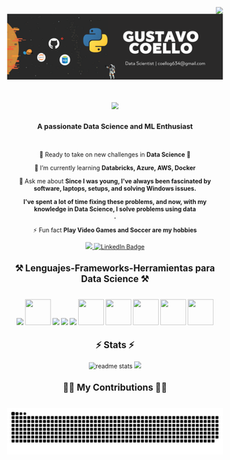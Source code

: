 <img align="right" src="https://visitor-badge.laobi.icu/badge?page_id=Gustavocoello.Gustavocoello" />


<p align=center><img src=https://raw.githubusercontent.com/Gustavocoello/Gustavocoello/main/jpg/Github%20Banner.png></p>

<h1 align="center">
    <img src="https://readme-typing-svg.herokuapp.com?font=Righteous&size=35&duration=4000&pause=1000&color=F7F7F7&center=true&vCenter=true&width=435&lines=Hi+There+!+%F0%9F%91%8B;I'm+Gustavo+Coello!" />
</h1>

<h3 align="center">A passionate Data Science and ML Enthusiast </h3>

<br/>

<div align="center">
 
 🔭 Ready to take on new challenges in **Data Science** 🚀
 
 🌱 I’m currently learning **Databricks, Azure, AWS, Docker**

 💬 Ask me about **Since I was young, I've always been fascinated by software, laptops, setups, and solving Windows issues. <div> I've spent a lot of time fixing these problems, and now, with my knowledge in Data Science, I solve problems using data</div>.**

⚡ Fun fact **Play Video Games and Soccer are my hobbies**

 </div>

<div align="center"> 
  <a href="mailto:coellog634@gmail.com">
    <img src="https://img.shields.io/badge/Gmail-333333?style=for-the-badge&logo=gmail&logoColor=red" />
  </a>
 <a href="https://www.linkedin.com/in/gustavo-coello-01039b270" target="_blank">
    <img src="https://img.shields.io/badge/LinkedIn-0077B5?style=for-the-badge&logo=linkedin&logoColor=white" alt="LinkedIn Badge" />
</a>

  </a>
</div>

<h2 align="center">⚒️ Lenguajes-Frameworks-Herramientas para Data Science ⚒️</h2>
<br/>
<div align="center">
    <!-- Lenguajes de Programación -->
    <img src="https://skillicons.dev/icons?i=python" />
    <!-- Bibliotecas y Frameworks de Machine Learning -->
    <img src="https://cdn.jsdelivr.net/gh/devicons/devicon@latest/icons/scikitlearn/scikitlearn-original.svg" width="60" height="60" />
    <!-- Big Data y Bases de Datos -->
    <img src="https://skillicons.dev/icons?i=mysql,mongodb" />
    <!-- Herramientas de Desarrollo y Control de Versiones -->
    <img src="https://skillicons.dev/icons?i=git,github,vscode" />
    <!-- Entornos de Despliegue y MLOps -->
    <img src="https://skillicons.dev/icons?i=kubernetes,fastapi" />
    <img src="https://cdn.jsdelivr.net/gh/devicons/devicon@latest/icons/databricks/databricks-original.svg" width="60" height="60" />
    <!-- Nube  -->
    <img src="https://cdn.jsdelivr.net/gh/devicons/devicon@latest/icons/amazonwebservices/amazonwebservices-original-wordmark.svg" width="60" height="60" />
    <img src="https://cdn.jsdelivr.net/gh/devicons/devicon@latest/icons/azure/azure-original-wordmark.svg" width="60" height="60" />
    <!-- Librerias -->
    <img src="https://cdn.jsdelivr.net/gh/devicons/devicon@latest/icons/pandas/pandas-original-wordmark.svg" width="60" height="60" />
    <img src="https://cdn.jsdelivr.net/gh/devicons/devicon@latest/icons/numpy/numpy-original-wordmark.svg" width="60" height="60" />
</div>

<h2 align="center">⚡ Stats ⚡</h2>
<div align="center">
  <!-- Streak Stats -->
  <img src="https://github-readme-stats-gustavo-coellos-projects.vercel.app/api/top-langs/?username=Gustavocoello&hide=HTML&langs_count=8&layout=compact&theme=react&border_radius=10&size_weight=0.5&count_weight=0.5&exclude_repo=github-readme-stats" alt="readme stats"/>

  <!-- GitHub Stats -->
  <img src="https://github-readme-stats-gustavo-coellos-projects.vercel.app/api?username=Gustavocoello&count_private=true&show_icons=true&theme=react&rank_icon=github&border_radius=10"/>



</div>

<div align="center">
  <h2> 🐱‍👤 My Contributions 🐱‍👤 </h2>
  <br>
  <img alt="snake eating my contributions" src="https://raw.githubusercontent.com/salesp07/salesp07/output/github-contribution-grid-snake.svg" />
</div>
<!--
**Gustavocoello/Gustavocoello** is a ✨ _special_ ✨ repository because its `README.md` (this file) appears on your GitHub profile.

Here are some ideas to get you started:

- 🔭 I’m currently working on ...
- 🌱 I’m currently learning ...
- 👯 I’m looking to collaborate on ...
- 🤔 I’m looking for help with ...
- 💬 Ask me about ...
- 📫 How to reach me: ...
- 😄 Pronouns: ...
- ⚡ Fun fact: ...
-->

